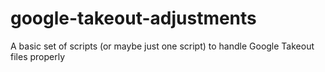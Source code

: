 # google-takeout-adjustments
A basic set of scripts (or maybe just one script) to handle Google Takeout files properly
